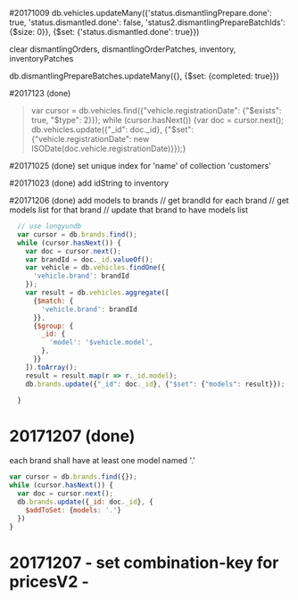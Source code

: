 #20171009
db.vehicles.updateMany({'status.dismantlingPrepare.done': true, 'status.dismantled.done': false, 'status2.dismantlingPrepareBatchIds': {$size: 0}}, {$set: {'status.dismantled.done': true}})

clear dismantlingOrders, dismantlingOrderPatches, inventory, inventoryPatches

db.dismantlingPrepareBatches.updateMany({}, {$set: {completed: true}})

#2017123 (done)
> var cursor = db.vehicles.find({"vehicle.registrationDate": {"$exists": true, "$type": 2}});
> while (cursor.hasNext()) {var doc = cursor.next(); db.vehicles.update({"_id": doc._id}, {"$set": {"vehicle.registrationDate": new ISODate(doc.vehicle.registrationDate)}});}

#20171025 (done)
set unique index for 'name' of collection 'customers'

#20171023 (done)
add idString to inventory

#20171206 (done)
add models to brands
// get brandId for each brand
// get models list for that brand
// update that brand to have models list
```javascript
  // use longyundb
  var cursor = db.brands.find();
  while (cursor.hasNext()) {
    var doc = cursor.next();
    var brandId = doc._id.valueOf();
    var vehicle = db.vehicles.findOne({
      'vehicle.brand': brandId
    });
    var result = db.vehicles.aggregate([
      {$match: {
        'vehicle.brand': brandId
      }},
      {$group: {
        _id: {
          'model': '$vehicle.model',
        },
      }}
    ]).toArray();
    result = result.map(r => r._id.model);
    db.brands.update({"_id": doc._id}, {"$set": {"models": result}});

  }

```

# 20171207 (done)
each brand shall have at least one model named '.'
```js
var cursor = db.brands.find({});
while (cursor.hasNext()) {
  var doc = cursor.next();
  db.brands.update({_id: doc._id}, {
    $addToSet: {models: '.'}
  })
}
```
# 20171207 - set combination-key for pricesV2 - 
